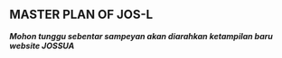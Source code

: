 ## MASTER PLAN OF JOS-L
**_Mohon tunggu sebentar sampeyan akan diarahkan ketampilan baru website JOSSUA_**
<meta http-equiv="refresh" content="5;url=http://develop-site.rf.gd">
